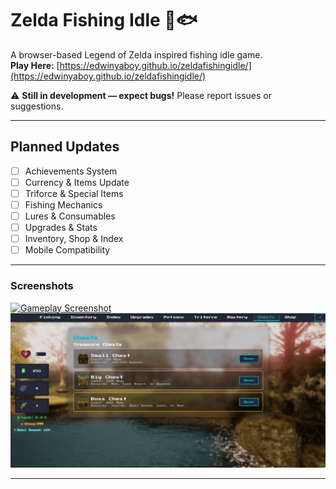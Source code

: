 # Zelda Fishing Idle 🎣🐟

A browser-based Legend of Zelda inspired fishing idle game.  
**Play Here:** [https://edwinyaboy.github.io/zeldafishingidle/](https://edwinyaboy.github.io/zeldafishingidle/)

⚠️ **Still in development — expect bugs!** Please report issues or suggestions.

---

## Planned Updates

- [ ] Achievements System
- [ ] Currency & Items Update
- [ ] Triforce & Special Items
- [ ] Fishing Mechanics
- [ ] Lures & Consumables
- [ ] Upgrades & Stats
- [ ] Inventory, Shop & Index
- [ ] Mobile Compatibility

---

### Screenshots
<a href="screenshot1.png">
  <img src="screenshot1.png" width="600" alt="Gameplay Screenshot">
</a>
<a href="screenshot2.png">
  <img src="screenshot2.png" width="600" alt="Chest Screenshot">
</a>

---
